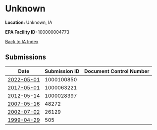 # Unknown

**Location:** Unknown, IA

**EPA Facility ID:** 100000004773

[Back to IA Index](../../index.md)

## Submissions

| Date | Submission ID | Document Control Number |
|------|--------------|-------------------------|
| [2022-05-01](submissions/1000100850.md) | 1000100850 |  |
| [2017-05-01](submissions/1000063221.md) | 1000063221 |  |
| [2012-05-14](submissions/1000028397.md) | 1000028397 |  |
| [2007-05-16](submissions/48272.md) | 48272 |  |
| [2002-07-02](submissions/26129.md) | 26129 |  |
| [1999-04-29](submissions/505.md) | 505 |  |
